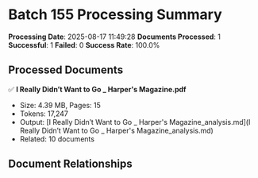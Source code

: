 # Batch 155 Processing Summary

**Processing Date**: 2025-08-17 11:49:28
**Documents Processed**: 1
**Successful**: 1
**Failed**: 0
**Success Rate**: 100.0%

## Processed Documents

✅ **I Really Didn’t Want to Go _ Harper's Magazine.pdf**
   - Size: 4.39 MB, Pages: 15
   - Tokens: 17,247
   - Output: [I Really Didn’t Want to Go _ Harper's Magazine_analysis.md](I Really Didn’t Want to Go _ Harper's Magazine_analysis.md)
   - Related: 10 documents

## Document Relationships
